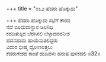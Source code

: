 +++
title = "೦೩೨ ಹೆದರು ಹೊಕ್ಕುದು"

+++
ಹೆದರು ಹೊಕ್ಕುದು ಸಭೆಗೆ ಕೌರವ  
ನೆದೆ ಬಿರಿದುದಾಸ್ಥಾನ ಜಲನಿಧಿ  
ಕದಡಿತುಕ್ಕಿದ ಬೆರಗಿನಲಿ ಬೆಳ್ಳಾದನವನೀಶ  
ಹದನಹುದು ಹಾಯೆನುತಲಿದ್ದರು   
ವಿದುರ ಭೀಷ್ಮ ದ್ರೋಣರಿತ್ತಲು  
ಕೆದರುಗೇಶದ ಕಾಂತೆ ಹುದಿದಳು ಹರುಷ ಪುಳಕದಲಿ    ॥32॥